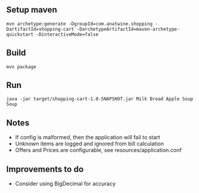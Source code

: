 ## Setup maven
```
mvn archetype:generate -DgroupId=com.anatwine.shopping -DartifactId=shopping-cart -DarchetypeArtifactId=maven-archetype-quickstart -DinteractiveMode=false
```

## Build
```
mvn package
```

## Run
```
java -jar target/shopping-cart-1.0-SNAPSHOT.jar Milk Bread Apple Soup Soup
```

## Notes
- If config is malformed, then the application will fail to start
- Unknown items are logged and ignored from bill calculation
- Offers and Prices are configurable, see resources/application.conf


## Improvements to do
- Consider using BigDecimal for accuracy

